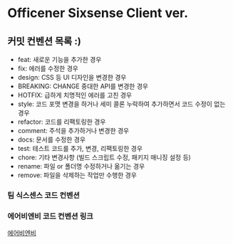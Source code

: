 # Officener Sixsense Client ver.

## 커밋 컨벤션 목록 :)

- feat: 새로운 기능을 추가한 경우
- fix: 에러를 수정한 경우
- design: CSS 등 UI 디자인을 변경한 경우
- BREAKING: CHANGE 중대한 API를 변경한 경우
- HOTFIX: 급하게 치명적인 에러를 고친 경우
- style: 코드 포맷 변경을 하거나 세미 콜론 누락하여 추가하면서 코드 수정이 없는 경우
- refactor: 코드를 리팩토링한 경우
- comment: 주석을 추가하거나 변경한 경우
- docs: 문서를 수정한 경우
- test: 테스트 코드를 추가, 변경, 리팩토링한 경우
- chore: 기타 변경사항 (빌드 스크립트 수정, 패키지 매니징 설정 등)
- rename: 파일 or 폴더명 수정하거나 옮기는 경우
- remove: 파일을 삭제하는 작업만 수행한 경우

### 팀 식스센스 코드 컨벤션

### 에어비엔비 코드 컨벤션 링크

[에어비엔비](https://github.com/tipjs/javascript-style-guide)
